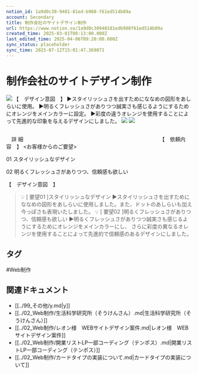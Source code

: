 ```yaml
---
notion_id: 1a9d0c30-9401-81ed-b988-f61ed514b89a
account: Secondary
title: 制作会社のサイトデザイン制作
url: https://www.notion.so/1a9d0c30940181edb988f61ed514b89a
created_time: 2025-03-01T08:13:00.000Z
last_edited_time: 2025-04-06T09:20:00.000Z
sync_status: placeholder
sync_time: 2025-07-12T15:01:47.369071
---
```

# 制作会社のサイトデザイン制作

![](https://prod-files-secure.s3.us-west-2.amazonaws.com/d58fe38c-a9d4-4466-aed9-85604b7b2c6d/804c6525-6afa-4cab-bf41-990d7e7ad642/Minimalist_Laptop_Mockup_Beauty_Facebook_Cover_%281%29_%281%29.png?X-Amz-Algorithm=AWS4-HMAC-SHA256&X-Amz-Content-Sha256=UNSIGNED-PAYLOAD&X-Amz-Credential=ASIAZI2LB466TNUONPTF%2F20250719%2Fus-west-2%2Fs3%2Faws4_request&X-Amz-Date=20250719T064704Z&X-Amz-Expires=3600&X-Amz-Security-Token=IQoJb3JpZ2luX2VjEIX%2F%2F%2F%2F%2F%2F%2F%2F%2F%2FwEaCXVzLXdlc3QtMiJGMEQCIDeswnfwlH4iuI9Dg0hmHQP1uq0gnjG0t0ucPZjYofFWAiAyeFmKKR0OkNDEHivrpjeafqLw1WzTYu7alPq7vwIYrSqIBAie%2F%2F%2F%2F%2F%2F%2F%2F%2F%2F8BEAAaDDYzNzQyMzE4MzgwNSIMV3Oz5HTLrkZTo32CKtwDpqBpwFXXfYrOE4Of2vQjbAgqLpyN1SfNcxAJygXTFdEOyK%2Fj%2BE%2BGVR98EKfgdH4DMrJ%2BLVYfwwDQ4Gz031zBAyCe2eOMlQm1VTiWxwbjANOkyRoPCOfgwm2cd6qu7JpkiX2OEjRwrRwI7Gvxbf4eAanHacOcr1yyxF5YCfO3YSrqRuGmLbwEHNEARVUgmBiksvZYg7TfNCO9pjtyv2xsRiafWGANDxPL1OZct15FdOaM%2FnTh7uZ4ZlitzYdYMjXfBBhx8csXuRvwv80c2HOzUEczXnUX2hFM2lF5sKDKpTXw4TsC726%2F8xSJY5Nq7PV6Dni%2BycqJo1SpHKOI8upI2mxneSt2AdV%2BO3sa5YeBsXIC98%2FB9sdeWCHr0OMGVbLG9kyrxzy8glI3hZ2%2FOhxI84GPfJcUyYGSAMCUlR4rweaWqh2iMnaT%2BtBF%2B6814SSNsOutZWUHc9mAkgjywV%2Fp8UNEtIKzJroPatoYKuqIdhuVOsBPnTi2ScRtIXrG94tQhmg5Mo3kHns8ILQQwdV9c3%2B26gwlJ1cRUcg0AlGGLg%2Bkv%2Ff8fexzQUVmCqUqeCFAB%2FRYxYFjY2iYHLfhofUBenDnjvyhrCyEnPAxnO2bi9VsgFxhJoSYgix%2FnFcw%2F8TswwY6pgH0f0Cvow9%2B7JrGH6%2FaVc6pLbaECy5kpcjkmff%2FUlVJiXYftu7YydkYc30rnAWn0NqFlBXlRqeph3dhKpYoH%2F6W0nlO4XSOq95gKIvEL2F80ktYsS46rIKTmeoN1ERknlViEPFhvaySpZyiiS%2FLp9zQheTNqSQa4mbrej8utbINp7H1ceGN7qXWQ%2FLvLp9hS31i0GR7eFkt9E3Xbs%2FKSJsjSLWDsCwP&X-Amz-Signature=2aee5c4d5dd65a4e6b1aef1c0079640f11986b606a429801793ea9864b95b5b6&X-Amz-SignedHeaders=host&x-amz-checksum-mode=ENABLED&x-id=GetObject)
【　デザイン意図　】
▶︎スタイリッシュさを出すためにななめの図形をあしらいに使用。
▶︎明るくフレッシュさがありつつ誠実さも感じるようにするためにオレンジをメインカラーに設定。
▶︎彩度の違うオレンジを使用することによって先進的な印象を与えるデザインにしました。
![](https://prod-files-secure.s3.us-west-2.amazonaws.com/d58fe38c-a9d4-4466-aed9-85604b7b2c6d/a031a09e-20de-4fea-96e9-5e3b3d53d491/TOP-PC_%282%29.png?X-Amz-Algorithm=AWS4-HMAC-SHA256&X-Amz-Content-Sha256=UNSIGNED-PAYLOAD&X-Amz-Credential=ASIAZI2LB466TNUONPTF%2F20250719%2Fus-west-2%2Fs3%2Faws4_request&X-Amz-Date=20250719T064704Z&X-Amz-Expires=3600&X-Amz-Security-Token=IQoJb3JpZ2luX2VjEIX%2F%2F%2F%2F%2F%2F%2F%2F%2F%2FwEaCXVzLXdlc3QtMiJGMEQCIDeswnfwlH4iuI9Dg0hmHQP1uq0gnjG0t0ucPZjYofFWAiAyeFmKKR0OkNDEHivrpjeafqLw1WzTYu7alPq7vwIYrSqIBAie%2F%2F%2F%2F%2F%2F%2F%2F%2F%2F8BEAAaDDYzNzQyMzE4MzgwNSIMV3Oz5HTLrkZTo32CKtwDpqBpwFXXfYrOE4Of2vQjbAgqLpyN1SfNcxAJygXTFdEOyK%2Fj%2BE%2BGVR98EKfgdH4DMrJ%2BLVYfwwDQ4Gz031zBAyCe2eOMlQm1VTiWxwbjANOkyRoPCOfgwm2cd6qu7JpkiX2OEjRwrRwI7Gvxbf4eAanHacOcr1yyxF5YCfO3YSrqRuGmLbwEHNEARVUgmBiksvZYg7TfNCO9pjtyv2xsRiafWGANDxPL1OZct15FdOaM%2FnTh7uZ4ZlitzYdYMjXfBBhx8csXuRvwv80c2HOzUEczXnUX2hFM2lF5sKDKpTXw4TsC726%2F8xSJY5Nq7PV6Dni%2BycqJo1SpHKOI8upI2mxneSt2AdV%2BO3sa5YeBsXIC98%2FB9sdeWCHr0OMGVbLG9kyrxzy8glI3hZ2%2FOhxI84GPfJcUyYGSAMCUlR4rweaWqh2iMnaT%2BtBF%2B6814SSNsOutZWUHc9mAkgjywV%2Fp8UNEtIKzJroPatoYKuqIdhuVOsBPnTi2ScRtIXrG94tQhmg5Mo3kHns8ILQQwdV9c3%2B26gwlJ1cRUcg0AlGGLg%2Bkv%2Ff8fexzQUVmCqUqeCFAB%2FRYxYFjY2iYHLfhofUBenDnjvyhrCyEnPAxnO2bi9VsgFxhJoSYgix%2FnFcw%2F8TswwY6pgH0f0Cvow9%2B7JrGH6%2FaVc6pLbaECy5kpcjkmff%2FUlVJiXYftu7YydkYc30rnAWn0NqFlBXlRqeph3dhKpYoH%2F6W0nlO4XSOq95gKIvEL2F80ktYsS46rIKTmeoN1ERknlViEPFhvaySpZyiiS%2FLp9zQheTNqSQa4mbrej8utbINp7H1ceGN7qXWQ%2FLvLp9hS31i0GR7eFkt9E3Xbs%2FKSJsjSLWDsCwP&X-Amz-Signature=09f6b9d135f343be3b7270f57165b71482580d99955f3cba9e690efa0fcbd044&X-Amz-SignedHeaders=host&x-amz-checksum-mode=ENABLED&x-id=GetObject)
![](https://prod-files-secure.s3.us-west-2.amazonaws.com/d58fe38c-a9d4-4466-aed9-85604b7b2c6d/9f6e3b61-d3d4-4f84-a9c4-02b320e3d1e9/TOP-SP_%281%29.png?X-Amz-Algorithm=AWS4-HMAC-SHA256&X-Amz-Content-Sha256=UNSIGNED-PAYLOAD&X-Amz-Credential=ASIAZI2LB466TNUONPTF%2F20250719%2Fus-west-2%2Fs3%2Faws4_request&X-Amz-Date=20250719T064704Z&X-Amz-Expires=3600&X-Amz-Security-Token=IQoJb3JpZ2luX2VjEIX%2F%2F%2F%2F%2F%2F%2F%2F%2F%2FwEaCXVzLXdlc3QtMiJGMEQCIDeswnfwlH4iuI9Dg0hmHQP1uq0gnjG0t0ucPZjYofFWAiAyeFmKKR0OkNDEHivrpjeafqLw1WzTYu7alPq7vwIYrSqIBAie%2F%2F%2F%2F%2F%2F%2F%2F%2F%2F8BEAAaDDYzNzQyMzE4MzgwNSIMV3Oz5HTLrkZTo32CKtwDpqBpwFXXfYrOE4Of2vQjbAgqLpyN1SfNcxAJygXTFdEOyK%2Fj%2BE%2BGVR98EKfgdH4DMrJ%2BLVYfwwDQ4Gz031zBAyCe2eOMlQm1VTiWxwbjANOkyRoPCOfgwm2cd6qu7JpkiX2OEjRwrRwI7Gvxbf4eAanHacOcr1yyxF5YCfO3YSrqRuGmLbwEHNEARVUgmBiksvZYg7TfNCO9pjtyv2xsRiafWGANDxPL1OZct15FdOaM%2FnTh7uZ4ZlitzYdYMjXfBBhx8csXuRvwv80c2HOzUEczXnUX2hFM2lF5sKDKpTXw4TsC726%2F8xSJY5Nq7PV6Dni%2BycqJo1SpHKOI8upI2mxneSt2AdV%2BO3sa5YeBsXIC98%2FB9sdeWCHr0OMGVbLG9kyrxzy8glI3hZ2%2FOhxI84GPfJcUyYGSAMCUlR4rweaWqh2iMnaT%2BtBF%2B6814SSNsOutZWUHc9mAkgjywV%2Fp8UNEtIKzJroPatoYKuqIdhuVOsBPnTi2ScRtIXrG94tQhmg5Mo3kHns8ILQQwdV9c3%2B26gwlJ1cRUcg0AlGGLg%2Bkv%2Ff8fexzQUVmCqUqeCFAB%2FRYxYFjY2iYHLfhofUBenDnjvyhrCyEnPAxnO2bi9VsgFxhJoSYgix%2FnFcw%2F8TswwY6pgH0f0Cvow9%2B7JrGH6%2FaVc6pLbaECy5kpcjkmff%2FUlVJiXYftu7YydkYc30rnAWn0NqFlBXlRqeph3dhKpYoH%2F6W0nlO4XSOq95gKIvEL2F80ktYsS46rIKTmeoN1ERknlViEPFhvaySpZyiiS%2FLp9zQheTNqSQa4mbrej8utbINp7H1ceGN7qXWQ%2FLvLp9hS31i0GR7eFkt9E3Xbs%2FKSJsjSLWDsCwP&X-Amz-Signature=976cd283af2b443e95465ac1d2977e5d1419c25c6de17d887dbaf3a4c1612fb3&X-Amz-SignedHeaders=host&x-amz-checksum-mode=ENABLED&x-id=GetObject)
## 
　詳 細　　　　　　　　　　　　　　　　　　　　　　　　　　
【　依頼内容　】
<お客様からのご要望>

01 スタイリッシュなデザイン

02 明るくフレッシュさがありつつ、信頼感も欲しい


【　デザイン意図　】
> 💡 [ 要望01 ]スタイリッシュなデザイン
▶︎スタイリッシュさを出すためにななめの図形をあしらいに使用しました。また、ドットのあしらいも加え今っぽさも表現いたしました。
> 💡 [ 要望02 ]明るくフレッシュさがありつつ、信頼感も欲しい
▶︎明るくフレッシュさがありつつ誠実さも感じるようにするためにオレンジをメインカラーにし、 さらに彩度の異なるオレンジを使用することによって先進的で信頼感のあるデザインにしました。

## タグ

#Web制作 

## 関連ドキュメント

- [[../99_その他/y.md|y]]
- [[../02_Web制作/生活科学研究所（そうけんさん）.md|生活科学研究所（そうけんさん）]]
- [[../02_Web制作/レオン様　WEBサイトデザイン案件.md|レオン様　WEBサイトデザイン案件]]
- [[../02_Web制作/開業リストLP一部コーディング（テンポス）.md|開業リストLP一部コーディング（テンポス）]]
- [[../02_Web制作/カードタイプの実装について.md|カードタイプの実装について]]

